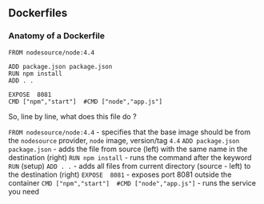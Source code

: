 
## Dockerfiles

### Anatomy of a Dockerfile

```
FROM nodesource/node:4.4

ADD package.json package.json  
RUN npm install  
ADD . .

EXPOSE  8081
CMD ["npm","start"]  #CMD ["node","app.js"]  
```

So, line by line, what does this file do ?

`FROM nodesource/node:4.4` - specifies that the base image should be from the `nodesource` provider, `node` image, version/tag `4.4`
`ADD package.json package.json` - adds the file from source (left) with the same name in the destination (right)
`RUN npm install` - runs the command after the keyword `RUN` (setup)
`ADD . .` - adds all files from current directory (source - left) to the destination (right)
`EXPOSE  8081` - exposes port 8081 outside the container
`CMD ["npm","start"]  #CMD ["node","app.js"]` - runs the service you need

### 
